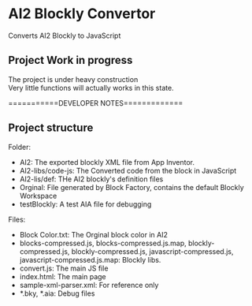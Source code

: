 # AI2 Blockly Convertor
 Converts AI2 Blockly to JavaScript
## Project Work in progress
 The project is under heavy construction\
 Very little functions will actually works in this state.

===========DEVELOPER NOTES=============

## Project structure
 Folder:
 - AI2: The exported blockly XML file from App Inventor.
 - AI2-libs/code-js: The Converted code from the block in JavaScript
 - AI2-lis/def: THe AI2 blockly's definition files
 - Orginal: File generated by Block Factory, contains the default Blockly Workspace
 - testBlockly: A test AIA file for debugging


 Files:
 - Block Color.txt: The Orginal block color in AI2
 - blocks-compressed.js, blocks-compressed.js.map, blockly-compressed.js, blockly-compressed.js, javascript-compressed.js, javascript-compressed.js.map: Blockly libs.
 - convert.js: The main JS file
 - index.html: The main page
 - sample-xml-parser.xml: For reference only
 - *.bky, *.aia: Debug files
 
 
